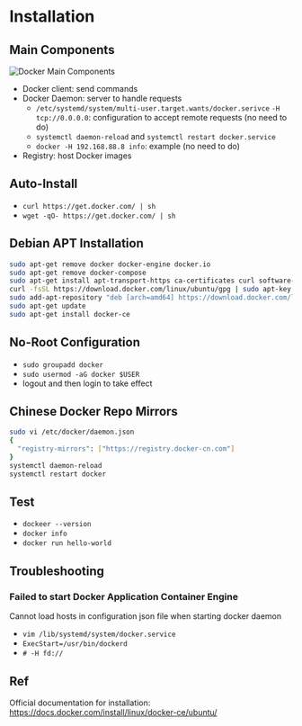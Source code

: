 # Installation
## Main Components
![Docker Main Components](figures/docker-architecture.png)

- Docker client: send commands
- Docker Daemon: server to handle requests
  - `/etc/systemd/system/multi-user.target.wants/docker.serivce` `-H tcp://0.0.0.0`: configuration to accept remote requests (no need to do)
  - `systemctl daemon-reload` and `systemctl restart docker.service`
  - `docker -H 192.168.88.8 info`: example (no need to do)
- Registry: host Docker images


## Auto-Install
- `curl https://get.docker.com/ | sh`
- `wget -qO- https://get.docker.com/ | sh`


## Debian APT Installation
```bash
sudo apt-get remove docker docker-engine docker.io
sudo apt-get remove docker-compose
sudo apt-get install apt-transport-https ca-certificates curl software-properties-common
curl -fsSL https://download.docker.com/linux/ubuntu/gpg | sudo apt-key add -
sudo add-apt-repository "deb [arch=amd64] https://download.docker.com/linux/ubuntu $(lsb_release -cs) stable"
sudo apt-get update
sudo apt-get install docker-ce
```


## No-Root Configuration
- `sudo groupadd docker`
- `sudo usermod -aG docker $USER`
- logout and then login to take effect


## Chinese Docker Repo Mirrors
```bash
sudo vi /etc/docker/daemon.json
{
  "registry-mirrors": ["https://registry.docker-cn.com"]
}
systemctl daemon-reload
systemctl restart docker
```


## Test
- `dockeer --version`
- `docker info`
- `docker run hello-world`


## Troubleshooting
### Failed to start Docker Application Container Engine
Cannot load hosts in configuration json file when starting docker daemon
- `vim /lib/systemd/system/docker.service`
- `ExecStart=/usr/bin/dockerd`
- `# -H fd://`

## Ref
Official documentation for installation:
https://docs.docker.com/install/linux/docker-ce/ubuntu/

